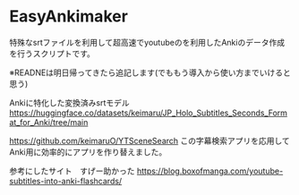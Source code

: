 # EasyAnkimaker

特殊なsrtファイルを利用して超高速でyoutubeのを利用したAnkiのデータ作成を行うスクリプトです。


※READNEは明日帰ってきたら追記します(でももう導入から使い方までいけると思う)

Ankiに特化した変換済みsrtモデル https://huggingface.co/datasets/keimaru/JP_Holo_Subtitles_Seconds_Format_for_Anki/tree/main


https://github.com/keimaruO/YTSceneSearch この字幕検索アプリを応用してAnki用に効率的にアプリを作り替えました。

参考にしたサイト　すげー助かった
https://blog.boxofmanga.com/youtube-subtitles-into-anki-flashcards/
